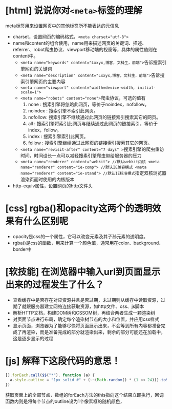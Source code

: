 # [html] 说说你对`<meta>`标签的理解

meta标签用来设置网页中的其他标签所不能表达的元信息
- charset，设置网页的编码格式，`<meta charset="utf-8">`
- name和content的组合使用，name用来描述网页的关键词、描述、referrer、robot爬虫协议、viewport移动端的视窗等，具体的属性值则在content中。
  - `<meta name="keywords" content="Lxxyx,博客，文科生，前端">`告诉搜索引擎网页的关键词
  - `<meta name="description" content="Lxxyx,博客，文科生，前端">`告诉搜索引擎网页的主要内容
  - `<meta name="viewport" content="width=device-width, initial-scale=1">`
  - `<meta name="robots" content="none">`爬虫协议，可选的值有
    1. none : 搜索引擎将忽略此网页，等价于noindex，nofollow。
    2. noindex : 搜索引擎不索引此网页。
    3. nofollow: 搜索引擎不继续通过此网页的链接索引搜索其它的网页。
    4. all : 搜索引擎将索引此网页与继续通过此网页的链接索引，等价于index，follow。
    5. index : 搜索引擎索引此网页。
    6. follow : 搜索引擎继续通过此网页的链接索引搜索其它的网页。
  - `<meta name="revisit-after" content="7 days" >`搜素引擎的爬虫重访时间，时间设长一点可以减轻搜素引擎爬虫带给服务器的压力
  - `<meta name="renderer" content="webkit"> //默认webkit内核 <meta name="renderer" content="ie-comp"> //默认IE兼容模式 <meta name="renderer" content="ie-stand"> //默认IE标准模式`指定双核浏览器渲染页面时使用的内核版本
- http-equiv属性，设置网页的http文件头

# [css] rgba()和opacity这两个的透明效果有什么区别呢

- opacity是css的一个属性，它可以改变元素及其子孙元素的透明度。
- rgba()是css的函数，用来计算一个颜色值，通常用在color、background、border中

# [软技能] 在浏览器中输入url到页面显示出来的过程发生了什么？

- 查看缓存中是否存在对应资源并且是否过期，未过期则从缓存中读取资源，过期了就跟服务器建立网络连接获取资源，如http文件、css、js脚本
- 解析HTTP文档，构建DOM树和CSSOM树，再结合两者生成一颗渲染树
- 对页面节点进行布局，确定每个渲染树节点的大小和位置，并应用css样式
- 显示页面，浏览器为了能够尽快将页面展示出来，不会等到所有内容都准备完成了再渲染，而是准备完成的部分就渲染出来，剩余的部分可能还在加载中，这是逐步显示的过程

# [js] 解释下这段代码的意思！

```javascript
[].forEach.call($$("*"), function (a) {
  a.style.outline = "1px solid #" + (~~(Math.random() * (1 << 24))).toString(16)
})
```
获取页面上的全部节点，数组的forEach方法的this指向这个结果立即执行，回调函数内则是将每个节点的outline设为1个像素框的随机颜色，
